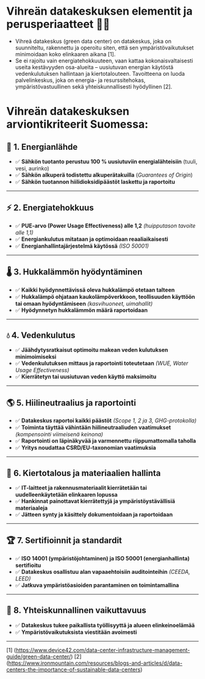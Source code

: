 # Vihreän datakeskuksen elementit ja perusperiaatteet 🌱💡

- Vihreä datakeskus (green data center) on datakeskus, joka on suunniteltu, rakennettu ja operoitu siten, että sen ympäristövaikutukset minimoidaan koko elinkaaren aikana [1].
- Se ei rajoitu vain energiatehokkuuteen, vaan kattaa kokonaisvaltaisesti useita kestävyyden osa-alueita – uusiutuvan energian käytöstä vedenkulutuksen hallintaan ja kiertotalouteen. Tavoitteena on luoda palvelinkeskus, joka on energia- ja resurssitehokas, ympäristövastuullinen sekä yhteiskunnallisesti hyödyllinen [2].

# Vihreän datakeskuksen arviontikriteerit Suomessa: 


## 🔋 1. Energianlähde
- ✅ **Sähkön tuotanto perustuu 100 % uusiutuviin energialähteisiin** (tuuli, vesi, aurinko)
- ✅ **Sähkön alkuperä todistettu alkuperätakuilla** (_Guarantees of Origin_)
- ✅ **Sähkön tuotannon hiilidioksidipäästöt laskettu ja raportoitu**

---

## ⚡ 2. Energiatehokkuus
- ✅ **PUE-arvo (Power Usage Effectiveness) alle 1,2** _(huipputason tavoite alle 1,1)_
- ✅ **Energiankulutus mitataan ja optimoidaan reaaliaikaisesti**
- ✅ **Energianhallintajärjestelmä käytössä** _(ISO 50001)_

---

## 🌡️ 3. Hukkalämmön hyödyntäminen
- ✅ **Kaikki hyödynnettävissä oleva hukkalämpö otetaan talteen**
- ✅ **Hukkalämpö ohjataan kaukolämpöverkkoon, teollisuuden käyttöön tai omaan hyödyntämiseen** _(kasvihuoneet, uimahallit)_
- ✅ **Hyödynnetyn hukkalämmön määrä raportoidaan**

---

## 💧 4. Vedenkulutus
- ✅ **Jäähdytysratkaisut optimoitu makean veden kulutuksen minimoimiseksi**
- ✅ **Vedenkulutuksen mittaus ja raportointi toteutetaan** _(WUE, Water Usage Effectiveness)_
- ✅ **Kierrätetyn tai uusiutuvan veden käyttö maksimoitu**

---

## 🌎 5. Hiilineutraalius ja raportointi
- ✅ **Datakeskus raportoi kaikki päästöt** _(Scope 1, 2 ja 3, GHG-protokolla)_
- ✅ **Toiminta täyttää vähintään hiilineutraaliuden vaatimukset** _(kompensointi viimeisenä keinona)_
- ✅ **Raportointi on läpinäkyvää ja varmennettu riippumattomalla taholla**
- ✅ **Yritys noudattaa CSRD/EU-taxonomian vaatimuksia**

---

## 🔄 6. Kiertotalous ja materiaalien hallinta
- ✅ **IT-laitteet ja rakennusmateriaalit kierrätetään tai uudelleenkäytetään elinkaaren lopussa**
- ✅ **Hankinnat painottavat kierrätettyjä ja ympäristöystävällisiä materiaaleja**
- ✅ **Jätteen synty ja käsittely dokumentoidaan ja raportoidaan**

---

## 🏆 7. Sertifioinnit ja standardit
- ✅ **ISO 14001 (ympäristöjohtaminen) ja ISO 50001 (energianhallinta) sertifioitu**
- ✅ **Datakeskus osallistuu alan vapaaehtoisiin auditointeihin** _(CEEDA, LEED)_
- ✅ **Jatkuva ympäristöasioiden parantaminen on toimintamallina**

---

## 🤝 8. Yhteiskunnallinen vaikuttavuus
- ✅ **Datakeskus tukee paikallista työllisyyttä ja alueen elinkeinoelämää**
- ✅ **Ympäristövaikutuksista viestitään avoimesti**

---
[1] (https://www.device42.com/data-center-infrastructure-management-guide/green-data-center/)
[2] (https://www.ironmountain.com/resources/blogs-and-articles/d/data-centers-the-importance-of-sustainable-data-centers)


